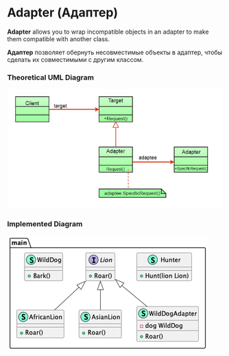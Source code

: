 # Adapter (Адаптер)

**Adapter** allows you to wrap incompatible objects in an adapter to make them compatible with 
another class.

**Адаптер** позволяет обернуть несовместимые объекты в адаптер, чтобы сделать их совместимыми с 
другим классом.

### Theoretical UML Diagram

![UML Diagram](uml.png)

### Implemented Diagram

![UML Diagram](diag.png)

